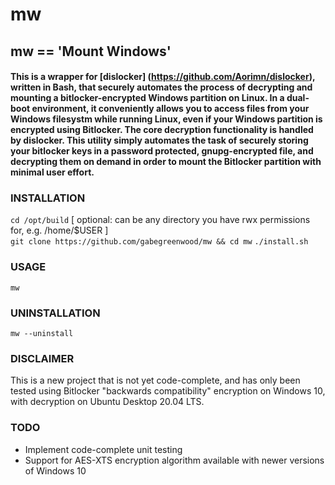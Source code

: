 # mw

## mw == 'Mount Windows'

#### This is a wrapper for [dislocker] (https://github.com/Aorimn/dislocker), written in Bash, that securely automates the process of decrypting and mounting a bitlocker-encrypted Windows partition on Linux. In a dual-boot environment, it conveniently allows you to access files from your Windows filesystm while running Linux, even if your Windows partition is encrypted using Bitlocker. The core decryption functionality is handled by dislocker. This utility simply automates the task of securely storing your bitlocker keys in a password protected, gnupg-encrypted file, and decrypting them on demand in order to mount the Bitlocker partition with minimal user effort.

### INSTALLATION
`cd /opt/build` [ optional: can be any directory you have rwx permissions for, e.g. /home/$USER ]  
`git clone https://github.com/gabegreenwood/mw && cd mw`
`./install.sh`

### USAGE
`mw`

### UNINSTALLATION
`mw --uninstall`

### DISCLAIMER
This is a new project that is not yet code-complete, and has only been tested using Bitlocker "backwards compatibility" encryption on Windows 10, with decryption on Ubuntu Desktop 20.04 LTS. 

### TODO
- Implement code-complete unit testing
- Support for AES-XTS encryption algorithm available with newer versions of Windows 10
